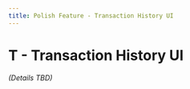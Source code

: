 ```yaml
---
title: Polish Feature - Transaction History UI
---
```


# T - Transaction History UI

*(Details TBD)* 